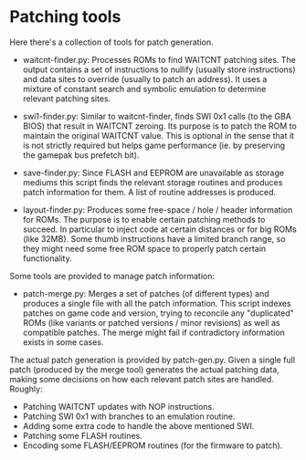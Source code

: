 
Patching tools
==============

Here there's a collection of tools for patch generation.

 * waitcnt-finder.py: Processes ROMs to find WAITCNT patching sites. The output
   contains a set of instructions to nullify (usually store instructions) and
   data sites to override (usually to patch an address). It uses a mixture of
   constant search and symbolic emulation to determine relevant patching sites.

 * swi1-finder.py: Similar to waitcnt-finder, finds SWI 0x1 calls (to the GBA
   BIOS) that result in WAITCNT zeroing. Its purpose is to patch the ROM to
   maintain the original WAITCNT value. This is optional in the sense that it
   is not strictly required but helps game performance (ie. by preserving the
   gamepak bus prefetch bit).

 * save-finder.py: Since FLASH and EEPROM are unavailable as storage mediums
   this script finds the relevant storage routines and produces patch
   information for them. A list of routine addresses is produced.

 * layout-finder.py: Produces some free-space / hole / header information for
   ROMs. The purpose is to enable certain patching methods to succeed. In
   particular to inject code at certain distances or for big ROMs (like 32MB).
   Some thumb instructions have a limited branch range, so they might need
   some free ROM space to properly patch certain functionality.

Some tools are provided to manage patch information:

 * patch-merge.py: Merges a set of patches (of different types) and produces a
   single file with all the patch information. This script indexes patches on
   game code and version, trying to reconcile any "duplicated" ROMs (like
   variants or patched versions / minor revisions) as well as compatible
   patches. The merge might fail if contradictory information exists in some
   cases.

The actual patch generation is provided by patch-gen.py. Given a single full
patch (produced by the merge tool) generates the actual patching data, making
some decisions on how each relevant patch sites are handled. Roughly:

 - Patching WAITCNT updates with NOP instructions.
 - Patching SWI 0x1 with branches to an emulation routine.
 - Adding some extra code to handle the above mentioned SWI.
 - Patching some FLASH routines.
 - Encoding some FLASH/EEPROM routines (for the firmware to patch).


